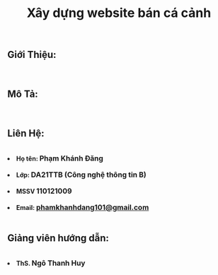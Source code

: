 

<!-- # cn-da21ttb-phamkhanhdang-xaydungwebsitebancacanh -->
 

    

<!DOCTYPE html>
<html lang="en">
<head>
    <meta charset="UTF-8">
    <meta name="viewport" content="width=device-width, initial-scale=1.0">
</head>

<body>
    <h1 Style="text-align:center ;" href="https://github.com/phamkhanhdang08032003/cn-da21ttb-phamkhanhdang-xaydungwebsitebancacanh.git" >Xây dựng website bán cá cảnh</h1><br>
    <h2>Giới Thiệu:</h2><br>
<p><font size="3" >
  
</font> </p>     

<h2>Mô Tả:</h2><br>

<p></p>

<p></p>





<h2>Liên Hệ:</h2><br>

<li><b>Họ tên: <font size="3" >Phạm Khánh Đăng</font></b></li></br>
<li><b>Lớp: <font size="3" >DA21TTB (Công nghệ thông tin B)</font></b></li></br>
<li><b>MSSV <font size="3" >110121009</font></b></li></br>
<li><b>Email: <a href="mailto:phamkhanhdang101@gmail.com" target="_blank" ><font size="3" >phamkhanhdang101@gmail.com</font></a></b></li></br>


<h2>Giảng viên hướng dẫn:</h2><br>

<li><b>ThS. <font size="3" >Ngô Thanh Huy</font></b></li></br>

</body>
</html>
